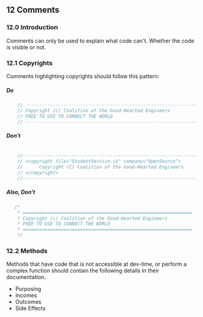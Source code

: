 ## 12 Comments

### 12.0 Introduction
Comments can only be used to explain what code can't. Whether the code is visible or not.

### 12.1 Copyrights
Comments highlighting copyrights should follow this pattern:

##### Do
```csharp
    // ---------------------------------------------------------------
    // Copyright (c) Coalition of the Good-Hearted Engineers
    // FREE TO USE TO CONNECT THE WORLD
    // ---------------------------------------------------------------
```

##### Don't
```csharp

    //----------------------------------------------------------------
    // <copyright file="StudentService.cs" company="OpenSource">
    //      Copyright (C) Coalition of the Good-Hearted Engineers
    // </copyright>
    //----------------------------------------------------------------

```

##### Also, Don't
```csharp
   /* 
    * ==============================================================
    * Copyright (c) Coalition of the Good-Hearted Engineers
    * FREE TO USE TO CONNECT THE WORLD
    * ==============================================================
    */
```

### 12.2 Methods
Methods that have code that is not accessible at dev-time, or perform a complex function should contain the following details in their documentation.

- Purposing
- Incomes
- Outcomes
- Side Effects
